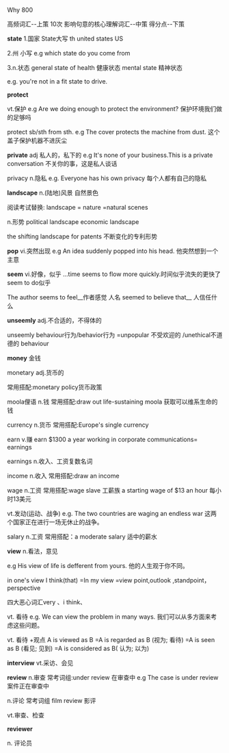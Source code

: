 

Why 800

高频词汇--上策 10次 
影响句意的核心理解词汇--中策
得分点--下策


**state**
1.国家 State大写
th united states  US

2.州 小写
e.g which state do you come from

3.n.状态
general state of health 健康状态
mental state 精神状态

e.g. you're not in a fit state to drive.


**protect**

vt.保护
e.g Are we doing enough to protect the environment?
保护环境我们做的足够吗

protect sb/sth  from sth.
e.g The cover protects the machine from dust.
这个盖子保护机器不进灰尘

**private**
adj 私人的，私下的
e.g It's none of your business.This is a private conversation
不关你的事，这是私人谈话

privacy
n.隐私
e.g. Everyone has his own privacy
每个人都有自己的隐私


**landscape**
n.(陆地)风景 自然景色

阅读考试替换:
landscape
= nature
=natural scenes

n.形势
political landscape
economic landscape

the shifting landscape for patents
不断变化的专利形势


**pop**
vi.突然出现
e.g An idea suddenly popped into his head.
他突然想到一个主意





**seem**
vi.好像，似乎
...time seems to flow more quickly.时间似乎流失的更快了  seem to do似乎

The author seems to feel__作者感觉
人名 seemed to believe that__ 人信任什么


**unseemly**
adj.不合适的，不得体的


unseemly  behaviour行为/behavior行为
=unpopular 不受欢迎的 /unethical不道德的 behaviour


**money**
金钱

monetary
adj.货币的

常用搭配:monetary policy货币政策

moola俚语
n.钱
常用搭配:draw out life-sustaining moola
获取可以维系生命的钱

currency
n.货币
常用搭配:Europe's single currency


earn
v.赚
earn $1300 a year working in corporate communications= earnings

earnings
n.收入、工资复数名词

income
n.收入
常用搭配:draw an income

wage
n.工资
常用搭配:wage slave 工薪族
a starting wage of $13 an hour 每小时13美元

vt.发动(运动、战争)
e.g. The two countries are waging an endless war
 这两个国家正在进行一场无休止的战争。


salary 
n.工资
常用搭配：a moderate salary 适中的薪水




**view**
n.看法，意见

e.g His view of life is defferent from yours.
他的人生观于你不同。

in one's view
I think(that) =In my view
=view point,outlook ,standpoint，perspective

四大恶心词汇very 、i think、

vt. 看待 
e.g. We can view the problem in many ways.
我们可以从多方面来考虑这些问题。

vt. 看待  +观点
A is viewed as B 
=A is regarded as B (视为; 看待)
=A is seen as B (看见; 见到)
=A is considered as B( 认为; 以为)

 
**interview**
vt.采访、会见


**review**
n.审查
常考词组:under review 在审查中
e.g The case is under review 案件正在审查中

n.评论 
常考词组 film review 影评

vt.审查、检查



**reviewer**

n. 评论员



















